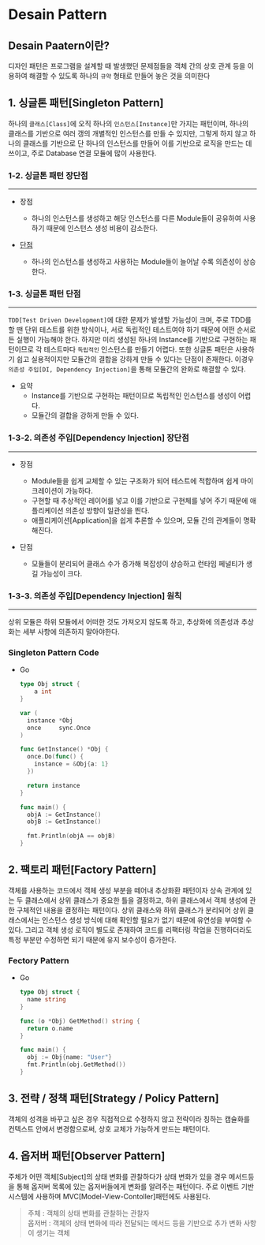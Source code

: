 # Desain Pattern

## Desain Paatern이란?
디자인 패턴은 프로그램을 설계할 때 발생했던 문제점들을 객체 간의 상호 관계 등을 이용하여 해결할 수 있도록 하나의 `규약` 형태로 만들어 놓은 것을 의미한다

## 1. 싱글톤 패턴[Singleton Pattern]
하나의 `클래스[Class]`에 오직 하나의 `인스턴스[Instance]`만 가지는 패턴이며, 하나의 클래스를 기반으로 여러 갱의 개별적인 인스턴스를 만들 수 있지만, 그렇게 하지 않고 하나의 클래스를 기반으로 단 하나의 인스턴스를 만들어 이를 기반으로 로직을 만드는 데 쓰이고, 주로 Database 연결 모듈에 많이 사용한다.

### 1-2. 싱글톤 패턴 장단점
---
* 장점
  * 하나의 인스턴스를 생성하고 해당 인스턴스를 다른 Module들이 공유하여 사용하기 때문에 인스턴스 생성 비용이 감소한다.

* [단점](#1-3-싱글톤-패턴-단점)
  * 하나의 인스턴스를 생성하고 사용하는 Module들이 늘어날 수록 의존성이 상승한다.

### 1-3. 싱글톤 패턴 단점
---
`TDD[Test Driven Development]`에 대한 문제가 발생할 가능성이 크며, 주로 TDD를 할 땐 단위 테스트를 위한 방식이나, 서로 독립적인 테스트여야 하기 때문에 어떤 순서로든 실행이 가능해야 한다. 하지만 미리 생성된 하나의 Instance를 기반으로 구현하는 패턴이므로 각 테스트마다 `독립적인` 인스턴스를 만들기 어렵다. 또한 싱글톤 패턴은 사용하기 쉽고 실용적이지만 모듈간의 결합을 강하게 만들 수 있다는 단점이 존재한다. 이경우 `의존성 주입[DI, Dependency Injection]`을 통해 모듈간의 완화로 해결할 수 있다.

* 요약
  * Instance를 기반으로 구현하는 패턴이므로 독립적인 인스턴스를 생성이 어렵다.
  * 모듈간의 결합을 강하게 만들 수 있다.

### 1-3-2. 의존성 주입[Dependency Injection] 장단점
---
* 장점
  * Module들을 쉽게 교체할 수 있는 구조화가 되어 테스트에 적합하며 쉽게 마이크레이션이 가능하다.
  * 구현할 때 추상적인 레이어를 넣고 이를 기반으로 구현체를 넣어 주기 때문에 애플리케이션 의존성 방향이 일관성을 띈다.
  * 애플리케이션[Application]을 쉽게 추론할 수 있으며, 모듈 간의 관계들이 명확해진다.

* 단점
  * 모듈들이 분리되어 클래스 수가 증가해 복잡성이 상승하고 런타임 페널티가 생길 가능성이 크다.

### 1-3-3. 의존성 주입[Dependency Injection] 원칙
---
상위 모듈은 하위 모듈에서 어떠한 것도 가져오지 않도록 하고, 추상화에 의존성과 추상화는 세부 사항에 의존하지 말아야한다.

### Singleton Pattern Code
* Go
  ```go
  type Obj struct {
	  a int
  }

  var (
    instance *Obj
    once     sync.Once
  )

  func GetInstance() *Obj {
    once.Do(func() {
      instance = &Obj{a: 1}
    })

    return instance
  }

  func main() {
    objA := GetInstance()
    objB := GetInstance()

    fmt.Println(objA == objB)
  }
  ```

## 2. 팩토리 패턴[Factory Pattern]
객체를 사용하는 코드에서 객체 생성 부분을 떼어내 추상화환 패턴이자 상속 관계에 있는 두 클래스에서 상위 클래스가 중요한 틀을 결정하고, 하위 클래스에서 객체 생성에 관한 구체적인 내용을 결정하는 패턴이다. 상위 클래스와 하위 클래스가 분리되어 상위 클래스에서는 인스턴스 생성 방식에 대해 확인할 필요가 없기 때문에 유연성을 부여할 수 있다. 그리고 객체 생성 로직이 별도로 존재하여 코드를 리팩터링 작업을 진행하더라도 특정 부분만 수정하면 되기 때문에 유지 보수성이 증가한다.

### Fectory Pattern
* Go
  ```go
  type Obj struct {
    name string
  }

  func (o *Obj) GetMethod() string {
    return o.name
  }

  func main() {
    obj := Obj{name: "User"}
    fmt.Println(obj.GetMethod())
  }
  ```

## 3. 전략 / 정책 패턴[Strategy / Policy Pattern]
객체의 성격을 바꾸고 싶은 경우 직접적으로 수정하지 않고 전략이라 칭하는 캡슐화를 컨텍스트 안에서 변경함으로써, 상호 교체가 가능하게 만드는 패턴이다.

## 4. 옵저버 패턴[Observer Pattern]
주체가 어떤 객체[Subject]의 상태 변화를 관찰하다가 상태 변화가 있을 경우 메서드등을 통해 옵저버 목록에 있는 옵저버들에게 변화를 알려주는 패턴이다. 주로 이벤트 기반 시스템에 사용하며 MVC[Model-View-Contoller]패턴에도 사용된다.
> 주체 : 객체의 상태 변화를 관찰하는 관찰자  
> 옵저버 : 객체의 상태 변화에 따라 전달되는 메서드 등을 기반으로 추가 변화 사항이 생기는 객체